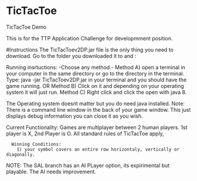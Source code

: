 # TicTacToe

TicTacToe Demo

This is for the TTP Application Challenge for developmment position.

#Instructions The TicTacToev2DP.jar file is the only thing you need to download. Go to the folder you downloaded it to and :

Running insrtuctions:   -Choose any method.-
    Method A) open a terminal in your computer in the same directory or go to the directory in the terminal.
              Type: java -jar TicTacToev2DP.jar in your terminal and you should have the game running. OR
    Method B) Click on it and depending on your operating system it will just run.
    Method C) Right click and click the open with java 8.
    
    
  The Operating system doesnt matter but you do need java installed.
Note: There is a command line window in the back of your game window. This just displays debug information you can close it as you wish.

Current Functionality: Games are multiplayer between 2 human players. 1st player is X, 2nd Player is O. All standard rules of TicTacToe apply,

      Winning Conditions:
        1) your symbol covers an entire row horizontaly, vertically or diagonally.



NOTE: The SAL branch has an AI PLayer option, its expirimental but playable.
        The AI needs improvement.
